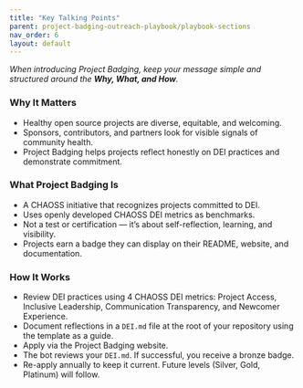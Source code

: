 ```yaml
---
title: "Key Talking Points"
parent: project-badging-outreach-playbook/playbook-sections
nav_order: 6
layout: default
---
```


_When introducing Project Badging, keep your message simple and structured around the **Why, What, and How**._

### Why It Matters
- Healthy open source projects are diverse, equitable, and welcoming.  
- Sponsors, contributors, and partners look for visible signals of community health.  
- Project Badging helps projects reflect honestly on DEI practices and demonstrate commitment.

### What Project Badging Is
- A CHAOSS initiative that recognizes projects committed to DEI.  
- Uses openly developed CHAOSS DEI metrics as benchmarks.  
- Not a test or certification — it’s about self-reflection, learning, and visibility.  
- Projects earn a badge they can display on their README, website, and documentation.

### How It Works
- Review DEI practices using 4 CHAOSS DEI metrics: Project Access, Inclusive Leadership, Communication Transparency, and Newcomer Experience.  
- Document reflections in a `DEI.md` file at the root of your repository using the template as a guide.  
- Apply via the Project Badging website.  
- The bot reviews your `DEI.md`. If successful, you receive a bronze badge.  
- Re-apply annually to keep it current. Future levels (Silver, Gold, Platinum) will follow.
